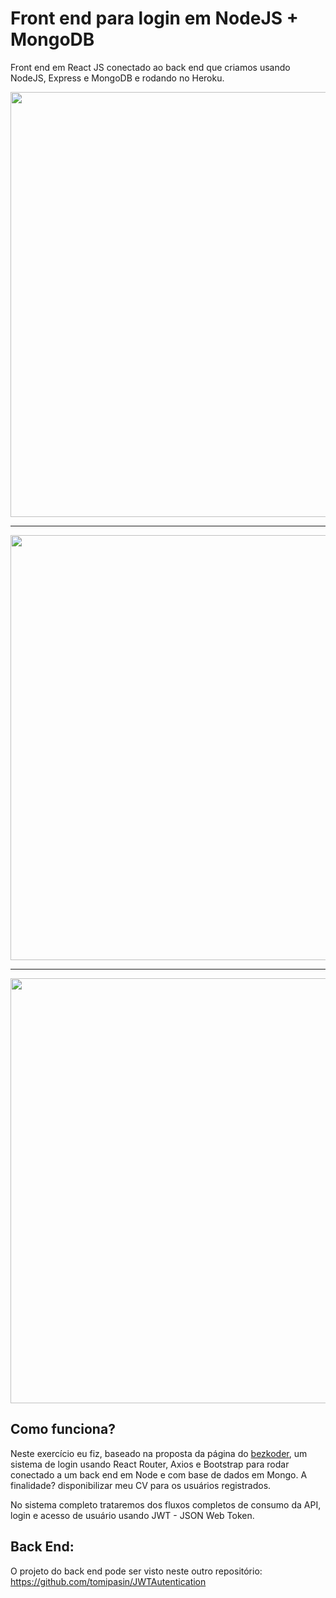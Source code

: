 # Front end para login em NodeJS + MongoDB

Front end em React JS conectado ao back end que criamos usando NodeJS, Express e MongoDB e rodando no Heroku.

<img src="https://tomipasin.com/assets/img/LoginOK1.png" style="width: 680px"/>
<hr/>
<img src="https://tomipasin.com/assets/img/LoginOK3.png" style="width: 680px"/>
<hr/>
<img src="https://tomipasin.com/assets/img/LoginOK2.png" style="width: 680px"/>

## Como funciona?

Neste exercício eu fiz, baseado na proposta da página do <a href="https://bezkoder.com/react-jwt-auth/">bezkoder</a>, um sistema de login usando React Router, Axios e Bootstrap para rodar conectado a um back end em Node e com base de dados em Mongo. A finalidade? disponibilizar meu CV para os usuários registrados.

No sistema completo trataremos dos fluxos completos de consumo da API, login e acesso de usuário usando JWT - JSON Web Token.

## Back End:
O projeto do back end pode ser visto neste outro repositório: <a href="https://github.com/tomipasin/JWTAutentication">https://github.com/tomipasin/JWTAutentication</a>
